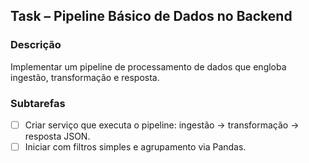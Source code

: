 ## Task – Pipeline Básico de Dados no Backend

### Descrição
Implementar um pipeline de processamento de dados que engloba ingestão, transformação e resposta.

### Subtarefas
- [ ] Criar serviço que executa o pipeline: ingestão → transformação → resposta JSON.
- [ ] Iniciar com filtros simples e agrupamento via Pandas.
